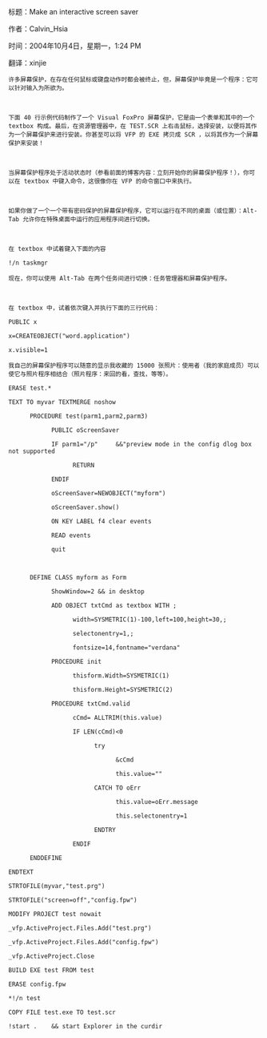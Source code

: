 标题：Make an interactive screen saver

作者：Calvin_Hsia

时间：2004年10月4日，星期一，1:24 PM

翻译：xinjie

 

    许多屏幕保护，在存在任何鼠标或键盘动作时都会被终止，但，屏幕保护毕竟是一个程序：它可以针对输入为所欲为。 

   

    下面 40 行示例代码制作了一个 Visual FoxPro 屏幕保护，它是由一个表单和其中的一个 textbox 构成。最后，在资源管理器中，在 TEST.SCR 上右击鼠标，选择安装，以便将其作为一个屏幕保护来进行安装。你甚至可以将 VFP 的 EXE 拷贝成 SCR ，以将其作为一个屏幕保护来安装！

 

    当屏幕保护程序处于活动状态时（参看前面的博客内容：立刻开始你的屏幕保护程序！），你可以在 textbox 中键入命令，这很像你在 VFP 的命令窗口中来执行。 

 

    如果你做了一个一个带有密码保护的屏幕保护程序，它可以运行在不同的桌面（或位置）：Alt-Tab 允许你在特殊桌面中运行的应用程序间进行切换。

 

    在 textbox 中试着键入下面的内容

 
```foxpro
!/n taskmgr            
```
 

    现在，你可以使用 Alt-Tab 在两个任务间进行切换：任务管理器和屏幕保护程序。 

 

    在 textbox 中，试着依次键入并执行下面的三行代码：

 
```foxpro
PUBLIC x

x=CREATEOBJECT("word.application")

x.visible=1
```
 

    我自己的屏幕保护程序可以随意的显示我收藏的 15000 张照片：使用者（我的家庭成员）可以使它与照片程序相结合（照片程序：来回的看，查找，等等）。

 
```foxpro
ERASE test.*

TEXT TO myvar TEXTMERGE noshow

      PROCEDURE test(parm1,parm2,parm3)

            PUBLIC oScreenSaver

            IF parm1="/p"     &&"preview mode in the config dlog box not supported

                  RETURN

            ENDIF

            oScreenSaver=NEWOBJECT("myform")

            oScreenSaver.show()

            ON KEY LABEL f4 clear events

            READ events

            quit

     

      DEFINE CLASS myform as Form

            ShowWindow=2 && in desktop

            ADD OBJECT txtCmd as textbox WITH ;

                  width=SYSMETRIC(1)-100,left=100,height=30,;

                  selectonentry=1,;

                  fontsize=14,fontname="verdana"

            PROCEDURE init

                  thisform.Width=SYSMETRIC(1)

                  thisform.Height=SYSMETRIC(2)

            PROCEDURE txtCmd.valid

                  cCmd= ALLTRIM(this.value)

                  IF LEN(cCmd)<0

                        try

                              &cCmd

                              this.value=""

                        CATCH TO oErr

                              this.value=oErr.message

                              this.selectonentry=1

                        ENDTRY

                  ENDIF

      ENDDEFINE

ENDTEXT

STRTOFILE(myvar,"test.prg")

STRTOFILE("screen=off","config.fpw")

MODIFY PROJECT test nowait

_vfp.ActiveProject.Files.Add("test.prg")

_vfp.ActiveProject.Files.Add("config.fpw")

_vfp.ActiveProject.Close

BUILD EXE test FROM test

ERASE config.fpw

*!/n test

COPY FILE test.exe TO test.scr

!start .    && start Explorer in the curdir 
```
